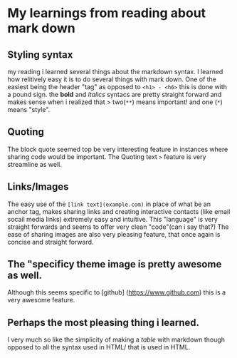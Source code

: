 # My learnings from reading about mark down

## Styling syntax
my reading i learned several things about the markdown syntax.
I learned how relitively easy it is to do several things with mark down. One of the easiest being the header "tag" as opposed to ``` <h1> - <h6> ``` this is done with a pound sign.
the **bold** and *italics* syntacs are pretty straight forward and makes sense when i realized that > two(```**```) means important! and one (```*```) means "style".

## Quoting
The block quote seemed top be very interesting feature in instances where sharing code would be important. The Quoting text ```>``` feature is very streamline as well.

## Links/Images 
The easy use of the ```[link text](example.com)``` in place of what be an anchor tag, makes sharing links and creating interactive contacts (like email socail media links) extremely easy and intuitive. This "language" is very straight forwards and seems to offer very clean "code"(can i say that?)
The ease of sharing images are also very pleasing feature, that once again is concise and straight forward.

## The "specificy theme image is pretty awesome as well.
Although this seems specific to [github] (https://www.github.com) this is a very awesome feature.

## Perhaps the most pleasing thing i learned.
I very much so like the simplicity of making a *table* with markdown though opposed to all  the syntax used in HTML/
that is used in HTML.
    
